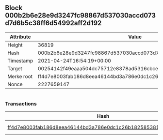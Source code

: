 ## Block 000b2b6e28e9d3247fc98867d537030accd073d7d6b5c38ff6d54992aff2d192

Attribute | Value
--- | ---
Height | 36819
Hash | 000b2b6e28e9d3247fc98867d537030accd073d7d6b5c38ff6d54992aff2d192
Timestamp | 2021-04-24T16:54:19+00:00
Target | 00254142f49eaaa504dc75712e8378ad5316cbcead634704b3734b6271167cc4
Merke root | ff4d7e8003fab186d8eea46144bd3a786e0dc1c26b18258538130b67bee16c17
Nonce | 2227659147

```

```

### Transactions

Hash | Amount
--- | ---
[ff4d7e8003fab186d8eea46144bd3a786e0dc1c26b18258538130b67bee16c17](ff4d7e8003fab186d8eea46144bd3a786e0dc1c26b18258538130b67bee16c17.md) | 10.00000000 SKEPTI 
